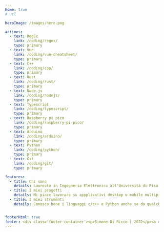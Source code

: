 ```yaml
---
home: true
# url

heroImage: /images/hero.png

actions:
  - text: RegEx
    link: /coding/regex/
    type: primary
  - text: Vue
    link: /coding/vue-cheatsheet/
    type: primary
  - text: C++
    link: /coding/cpp/
    type: primary
  - text: Rust
    link: /coding/rust/
    type: primary
  - text: Node.js
    link: /coding/nodejs/
    type: primary
  - text: Typescript
    link: /coding/typescript/
    type: primary
  - text: Raspberry pi pico
    link: /coding/raspberry-pi-pico/
    type: primary
  - text: Arduino
    link: /coding/arduino/
    type: primary
  - text: Python
    link: /coding/python/
    type: primary
  - text: Git
    link: /coding/git/
    type: primary

features:
  - title: Chi sono
    details: Laureato in Ingegneria Elettronica all'Università di Pisa nel febbraio del 2018, inizio la mia carriera come sviluppatore embedded per una delle più importanti aziende di semiconduttori al mondo. Oggi mi occupo principalmente di programmazione frontend realizzando applicativi web, desktop o mobile multipiattaforma utilizzando le più moderne tecnologie. Mi piace lavorare in team, confrontarmi, apprendere e condividere.
  - title: I miei progetti
    details: Mi piace lavorare su appplicativi desktop o mobile multipiattaforma utilizzando tecnologie e framework moderni. Sulla mia pagina GitHub puoi trovare alcuni dei miei progetti tra cui un editor per file markdown realizzato con Vue e Electron e un app per il controllo di una scheda Relay realizzata con React e Electron.
  - title: I miei strumenti
    details: Conosco bene i linguaggi c/c++ e Python anche se da qualche tempo scrivo codice soprattutto in Javascript moderno. Uso Git, GitHub e GitFlow per il versionamento del codice. Come framework frontend Vue.js è il mio preferito ma ho lavorato anche con React.js. Lavoro spesso con Electron.js ed ho una conoscenza-base di data-base.


footerHtml: true
footer: <div class='footer-container'><p>Simone Di Ricco | 2022</p><a class="link-icon" href="https://github.com/sdiricco"><svg id='svg-icon' class="svg-social-color" xmlns="http://www.w3.org/2000/svg" viewBox="0 0 496 512"><!--! Font Awesome Pro 6.1.2 by @fontawesome - https://fontawesome.com License - https://fontawesome.com/license (Commercial License) Copyright 2022 Fonticons, Inc. --><path d="M165.9 397.4c0 2-2.3 3.6-5.2 3.6-3.3.3-5.6-1.3-5.6-3.6 0-2 2.3-3.6 5.2-3.6 3-.3 5.6 1.3 5.6 3.6zm-31.1-4.5c-.7 2 1.3 4.3 4.3 4.9 2.6 1 5.6 0 6.2-2s-1.3-4.3-4.3-5.2c-2.6-.7-5.5.3-6.2 2.3zm44.2-1.7c-2.9.7-4.9 2.6-4.6 4.9.3 2 2.9 3.3 5.9 2.6 2.9-.7 4.9-2.6 4.6-4.6-.3-1.9-3-3.2-5.9-2.9zM244.8 8C106.1 8 0 113.3 0 252c0 110.9 69.8 205.8 169.5 239.2 12.8 2.3 17.3-5.6 17.3-12.1 0-6.2-.3-40.4-.3-61.4 0 0-70 15-84.7-29.8 0 0-11.4-29.1-27.8-36.6 0 0-22.9-15.7 1.6-15.4 0 0 24.9 2 38.6 25.8 21.9 38.6 58.6 27.5 72.9 20.9 2.3-16 8.8-27.1 16-33.7-55.9-6.2-112.3-14.3-112.3-110.5 0-27.5 7.6-41.3 23.6-58.9-2.6-6.5-11.1-33.3 2.6-67.9 20.9-6.5 69 27 69 27 20-5.6 41.5-8.5 62.8-8.5s42.8 2.9 62.8 8.5c0 0 48.1-33.6 69-27 13.7 34.7 5.2 61.4 2.6 67.9 16 17.7 25.8 31.5 25.8 58.9 0 96.5-58.9 104.2-114.8 110.5 9.2 7.9 17 22.9 17 46.4 0 33.7-.3 75.4-.3 83.6 0 6.5 4.6 14.4 17.3 12.1C428.2 457.8 496 362.9 496 252 496 113.3 383.5 8 244.8 8zM97.2 352.9c-1.3 1-1 3.3.7 5.2 1.6 1.6 3.9 2.3 5.2 1 1.3-1 1-3.3-.7-5.2-1.6-1.6-3.9-2.3-5.2-1zm-10.8-8.1c-.7 1.3.3 2.9 2.3 3.9 1.6 1 3.6.7 4.3-.7.7-1.3-.3-2.9-2.3-3.9-2-.6-3.6-.3-4.3.7zm32.4 35.6c-1.6 1.3-1 4.3 1.3 6.2 2.3 2.3 5.2 2.6 6.5 1 1.3-1.3.7-4.3-1.3-6.2-2.2-2.3-5.2-2.6-6.5-1zm-11.4-14.7c-1.6 1-1.6 3.6 0 5.9 1.6 2.3 4.3 3.3 5.6 2.3 1.6-1.3 1.6-3.9 0-6.2-1.4-2.3-4-3.3-5.6-2z"/></svg><div>
---
```


